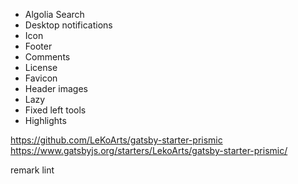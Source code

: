 - Algolia Search
- Desktop notifications
- Icon
- Footer
- Comments
- License
- Favicon
- Header images
- Lazy
- Fixed left tools
- Highlights

https://github.com/LeKoArts/gatsby-starter-prismic
https://www.gatsbyjs.org/starters/LekoArts/gatsby-starter-prismic/

remark lint
